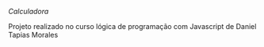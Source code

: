 *Calculadora*

Projeto realizado no curso lógica de programação com Javascript de Daniel Tapias Morales
